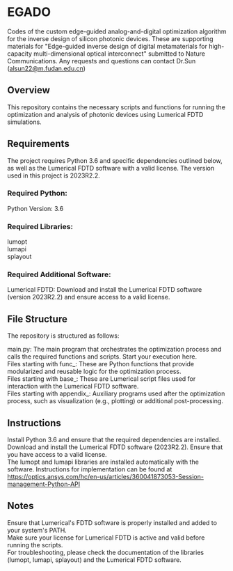 # EGADO
Codes of the custom edge-guided analog-and-digital optimization algorithm for the inverse design of silicon photonic devices.
These are supporting materials for "Edge-guided inverse design of digital metamaterials for high-capacity multi-dimensional optical interconnect" submitted to Nature Communications. Any requests and questions can contact Dr.Sun (alsun22@m.fudan.edu.cn)
## Overview
This repository contains the necessary scripts and functions for running the optimization and analysis of photonic devices using Lumerical FDTD simulations. 
## Requirements
The project requires Python 3.6 and specific dependencies outlined below, as well as the Lumerical FDTD software with a valid license. The version used in this project is 2023R2.2.
### Required Python:
Python Version: 3.6
### Required Libraries:
lumopt  
lumapi  
splayout
### Required Additional Software:
Lumerical FDTD: Download and install the Lumerical FDTD software (version 2023R2.2) and ensure access to a valid license.
## File Structure
The repository is structured as follows:

main.py: The main program that orchestrates the optimization process and calls the required functions and scripts. Start your execution here.  
Files starting with func_: These are Python functions that provide modularized and reusable logic for the optimization process.  
Files starting with base_: These are Lumerical script files used for interaction with the Lumerical FDTD software.  
Files starting with appendix_: Auxiliary programs used after the optimization process, such as visualization (e.g., plotting) or additional post-processing.  
## Instructions
Install Python 3.6 and ensure that the required dependencies are installed.  
Download and install the Lumerical FDTD software (2023R2.2). Ensure that you have access to a valid license.  
The lumopt and lumapi libraries are installed automatically with the software. Instructions for implementation can be found at https://optics.ansys.com/hc/en-us/articles/360041873053-Session-management-Python-API

## Notes
Ensure that Lumerical's FDTD software is properly installed and added to your system's PATH.  
Make sure your license for Lumerical FDTD is active and valid before running the scripts.  
For troubleshooting, please check the documentation of the libraries (lumopt, lumapi, splayout) and the Lumerical FDTD software.
